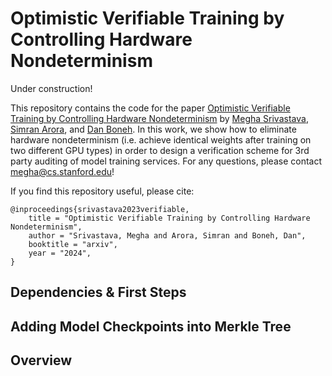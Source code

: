 # Optimistic Verifiable Training by Controlling Hardware Nondeterminism

Under construction!


This repository contains the code for the paper [Optimistic Verifiable Training by Controlling Hardware Nondeterminism](https://arxiv.org/pdf/2403.09603.pdf) by [Megha Srivastava](https://cs.stanford.edu/~megha), [Simran Arora](https://arorasimran.com/), and [Dan Boneh](https://crypto.stanford.edu/~dabo/). In this work, we show how to eliminate hardware nondeterminism (i.e. achieve identical weights after training on two different GPU types) in order to design a verification scheme for 3rd party auditing of model training services. For any questions, please contact megha@cs.stanford.edu! 

If you find this repository useful, please cite:

```
@inproceedings{srivastava2023verifiable,
    title = "Optimistic Verifiable Training by Controlling Hardware Nondeterminism",
    author = "Srivastava, Megha and Arora, Simran and Boneh, Dan",
    booktitle = "arxiv",
    year = "2024",
}
```

## Dependencies & First Steps

## Adding Model Checkpoints into Merkle Tree

## Overview
